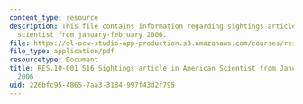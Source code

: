 ```yaml
---
content_type: resource
description: This file contains information regarding sightings article in american
  scientist from january-february 2006.
file: https://ol-ocw-studio-app-production.s3.amazonaws.com/courses/res-10-001-making-science-and-engineering-pictures-a-practical-guide-to-presenting-your-work-spring-2016/226bfc9548657aa33184997f43d2f795_MITRES_10_001S16_JanFeb06.pdf
file_type: application/pdf
resourcetype: Document
title: RES.10-001 S16 Sightings article in American Scientist from January-February
  2006
uid: 226bfc95-4865-7aa3-3184-997f43d2f795
---
```

